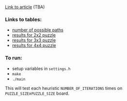 [Link to article]() (TBA)

### Links to tables:
  * [number of possible paths](https://gist.github.com/KamilMatejuk/7ada879f583f1d3ef705d8e4743d2213)
  * [results for 2x2 puzzle](https://gist.github.com/KamilMatejuk/d96b9d38f49f30c3f6970ba8cf445a12)
  * [results for 3x3 puzzle](https://gist.github.com/KamilMatejuk/8ef0f9efdf6c0731c60a5bc10ca46e7b)
  * [results for 4x4 puzzle](https://gist.github.com/KamilMatejuk/51d0464997d2068358b6b3095744f9ab)

### To run:
* setup variables in `settings.h`
* `make`
* `./main`

This will test each heuristic `NUMBER_OF_ITERATIONS` times on `PUZZLE_SIZE`x`PUZZLE_SIZE` board.
